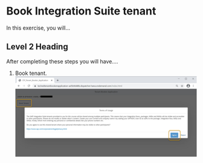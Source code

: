 # Book Integration Suite tenant

In this exercise, you will...

## Level 2 Heading

After completing these steps you will have....

1.	Book tenant.
<br>![](/exercises/ex0/images/book_tenant.png)


